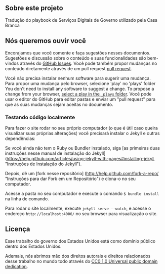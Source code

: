 ## Sobre este projeto

Tradução do playbook de Serviços Digitais de Governo utilizado pela Casa Branca

## Nós queremos ouvir você
Encorajamos que você comente e faça sugestões nesses documentos. Sugestões e discussão sobre o conteúdo e suas funcionalidades são bem-vindos através do [GitHub Issues](https://github.com/nucleo-digital/playbook-br/issues). Você pode também propor mudanças no conteúdo diretamente através de um pull request [pull request](https://help.github.com/articles/creating-a-pull-request "More Information on Submitting Pull Requests").

Você não precisa instalar nenhum software para sugerir uma mudança. Para propor uma mudança pelo  browser, selecione 'play' no 'plays' folder You don't need to install any software to suggest a change. To propose a change from your browser, [select a play in the `_plays` folder](https://github.com/nucleo-digital/playbook-br/tree/gh-pages/_plays "Link to the Plays Markdown files"). Você pode usar o editor do GitHub para editar pastas e enviar um "pull request" para que as suas mudanças sejam aceitas no documento.

### Testando código localmente

Para fazer o site rodar no seu próprio computador (o que é útil caso queira visualizar suas próprias alterações) você precisará instalar o Jekyll e outras dependências: 

Se você ainda não tem o Ruby ou Bundler instalado, siga [as primeiras duas instruções nesse manual de instalação do Jekyll] (https://help.github.com/articles/using-jekyll-with-pages#installing-jekyll "Instruções de Instalação do Jekyll").

Depois, dê um [fork nesse repositório] (http://help.github.com/fork-a-repo/ "Instruções para dar Fork em um Repositório") e clona-o no seu computador.

Acesse a pasta no seu computador e execute o comando `$ bundle install` na linha de comando.

Para rodar o site localmente, execute `jekyll serve --watch`, e acesse o endereço `http://localhost:4000/` no seu browser para visualização o site.

## Licença
Esse trabalho do governo dos Estados Unidos está como domínio público dentro dos Estados Unidos.

Ademais, nós abrimos mão dos direitos autorais e direitos relacionados desse trabalho no mundo todo através do [CC0 1.0 Universal public domain dedication](https://creativecommons.org/publicdomain/zero/1.0/).
